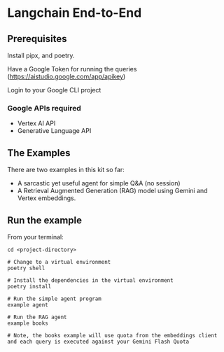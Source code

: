 <!--
 Copyright 2024 Google, LLC
 
 Licensed under the Apache License, Version 2.0 (the "License");
 you may not use this file except in compliance with the License.
 You may obtain a copy of the License at
 
     https://www.apache.org/licenses/LICENSE-2.0
 
 Unless required by applicable law or agreed to in writing, software
 distributed under the License is distributed on an "AS IS" BASIS,
 WITHOUT WARRANTIES OR CONDITIONS OF ANY KIND, either express or implied.
 See the License for the specific language governing permissions and
 limitations under the License.
-->
# Langchain End-to-End

## Prerequisites

Install pipx, and poetry.

Have a Google Token for running the queries (https://aistudio.google.com/app/apikey)

Login to your Google CLI project

### Google APIs required

* Vertex AI API
* Generative Language API

## The Examples

There are two examples in this kit so far:

* A sarcastic yet useful agent for simple Q&A (no session)
* A Retrieval Augmented Generation (RAG) model using Gemini and Vertex embeddings.

## Run the example

From your terminal:

```shell
cd <project-directory>

# Change to a virtual environment
poetry shell

# Install the dependencies in the virtual environment
poetry install

# Run the simple agent program
example agent 

# Run the RAG agent
example books

# Note, the books example will use quota from the embeddings client and each query is executed against your Gemini Flash Quota
```

